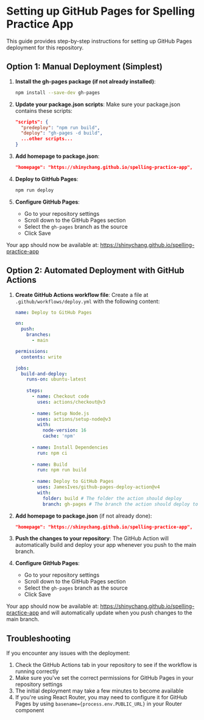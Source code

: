 # Setting up GitHub Pages for Spelling Practice App

This guide provides step-by-step instructions for setting up GitHub Pages deployment for this repository.

## Option 1: Manual Deployment (Simplest)

1. **Install the gh-pages package (if not already installed)**:
   ```bash
   npm install --save-dev gh-pages
   ```

2. **Update your package.json scripts**:
   Make sure your package.json contains these scripts:
   ```json
   "scripts": {
     "predeploy": "npm run build",
     "deploy": "gh-pages -d build",
     ...other scripts...
   }
   ```

3. **Add homepage to package.json**:
   ```json
   "homepage": "https://shinychang.github.io/spelling-practice-app",
   ```

4. **Deploy to GitHub Pages**:
   ```bash
   npm run deploy
   ```

5. **Configure GitHub Pages**:
   - Go to your repository settings
   - Scroll down to the GitHub Pages section
   - Select the `gh-pages` branch as the source
   - Click Save

Your app should now be available at: https://shinychang.github.io/spelling-practice-app

## Option 2: Automated Deployment with GitHub Actions

1. **Create GitHub Actions workflow file**:
   Create a file at `.github/workflows/deploy.yml` with the following content:

   ```yaml
   name: Deploy to GitHub Pages

   on:
     push:
       branches:
         - main

   permissions:
     contents: write

   jobs:
     build-and-deploy:
       runs-on: ubuntu-latest
       
       steps:
         - name: Checkout code
           uses: actions/checkout@v3
           
         - name: Setup Node.js
           uses: actions/setup-node@v3
           with:
             node-version: 16
             cache: 'npm'
             
         - name: Install Dependencies
           run: npm ci
           
         - name: Build
           run: npm run build
           
         - name: Deploy to GitHub Pages
           uses: JamesIves/github-pages-deploy-action@v4
           with:
             folder: build # The folder the action should deploy
             branch: gh-pages # The branch the action should deploy to
   ```

2. **Add homepage to package.json** (if not already done):
   ```json
   "homepage": "https://shinychang.github.io/spelling-practice-app",
   ```

3. **Push the changes to your repository**:
   The GitHub Action will automatically build and deploy your app whenever you push to the main branch.

4. **Configure GitHub Pages**:
   - Go to your repository settings
   - Scroll down to the GitHub Pages section
   - Select the `gh-pages` branch as the source
   - Click Save

Your app should now be available at: https://shinychang.github.io/spelling-practice-app and will automatically update when you push changes to the main branch.

## Troubleshooting

If you encounter any issues with the deployment:

1. Check the GitHub Actions tab in your repository to see if the workflow is running correctly
2. Make sure you've set the correct permissions for GitHub Pages in your repository settings
3. The initial deployment may take a few minutes to become available
4. If you're using React Router, you may need to configure it for GitHub Pages by using `basename={process.env.PUBLIC_URL}` in your Router component
